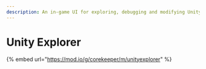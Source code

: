 ```yaml
---
description: An in-game UI for exploring, debugging and modifying Unity games.
---
```


# Unity Explorer

{% embed url="https://mod.io/g/corekeeper/m/unityexplorer" %}
